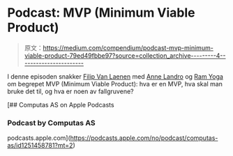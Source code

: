 # Podcast: MVP (Minimum Viable Product)

> 原文：<https://medium.com/compendium/podcast-mvp-minimum-viable-product-79ed49fbbe97?source=collection_archive---------4----------------------->

I denne episoden snakker [Filip Van Laenen](https://medium.com/u/5e463e07259f?source=post_page-----79ed49fbbe97--------------------------------) med [Anne Landro](https://medium.com/u/9e42f650e769?source=post_page-----79ed49fbbe97--------------------------------) og [Ram Yoga](https://medium.com/u/fea8314815ec?source=post_page-----79ed49fbbe97--------------------------------) om begrepet MVP (Minimum Viable Product): hva er en MVP, hva skal man bruke det til, og hva er noen av fallgruvene?

[](https://podcasts.apple.com/no/podcast/computas-as/id1251458781?mt=2) [## ‎Computas AS on Apple Podcasts

### ‎Podcast by Computas AS

podcasts.apple.com](https://podcasts.apple.com/no/podcast/computas-as/id1251458781?mt=2)